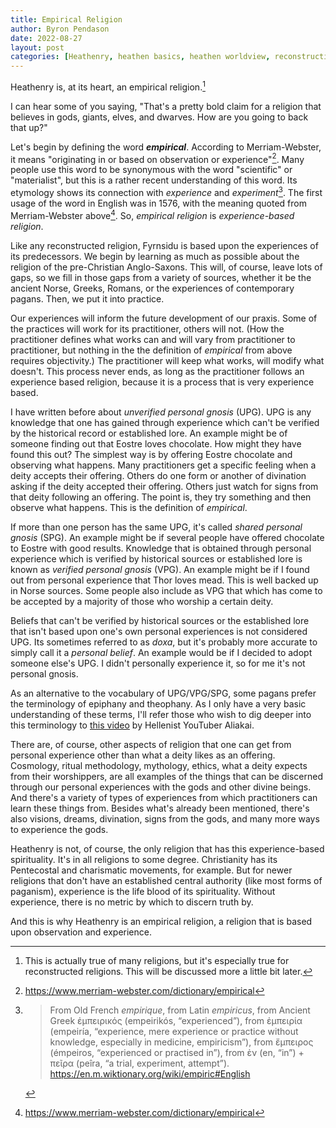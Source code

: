 ```yaml
---
title: Empirical Religion
author: Byron Pendason
date: 2022-08-27
layout: post
categories: [Heathenry, heathen basics, heathen worldview, reconstruction]
---
```


Heathenry is, at its heart, an empirical religion.[^1]

I can hear some of you saying, "That's a pretty bold claim for a religion that believes in gods, giants, elves, and dwarves. How are you going to back that up?"

Let's begin by defining the word ***empirical***. According to Merriam-Webster, it means "originating in or based on observation or experience"[^2]. Many people use this word to be synonymous with the word "scientific" or "materialist", but this is a rather recent understanding of this word. Its etymology shows its connection with *experience* and *experiment*[^3]. The first usage of the word in English was in 1576, with the meaning quoted from Merriam-Webster above[^2]. So, *empirical religion* is *experience-based religion*.

Like any reconstructed religion, Fyrnsidu is based upon the experiences of its predecessors. We begin by learning as much as possible about the religion of the pre-Christian Anglo-Saxons. This will, of course, leave lots of gaps, so we fill in those gaps from a variety of sources, whether it be the ancient Norse, Greeks, Romans, or the experiences of contemporary pagans. Then, we put it into practice.

Our experiences will inform the future development of our praxis. Some of the practices will work for its practitioner, others will not. (How the practitioner defines what works can and will vary from practitioner to practitioner, but nothing in the the definition of *empirical* from above requires objectivity.) The practitioner will keep what works, will modify what doesn't. This process never ends, as long as the practitioner follows an experience based religion, because it is a process that is very experience based.

I have written before about *unverified personal gnosis* (UPG). UPG is any knowledge that one has gained through experience which can't be verified by the historical record or established lore. An example might be of someone finding out that Eostre loves chocolate. How might they have found this out? The simplest way is by offering Eostre chocolate and observing what happens. Many practitioners get a specific feeling when a deity accepts their offering. Others do one form or another of divination asking if the deity accepted their offering. Others just watch for signs from that deity following an offering. The point is, they try something and then observe what happens. This is the definition of *empirical*.

If more than one person has the same UPG, it's called *shared personal gnosis* (SPG). An example might be if several people have offered chocolate to Eostre with good results. Knowledge that is obtained through personal experience which is verified by historical sources or established lore is known as *verified personal gnosis* (VPG). An example might be if I found out from personal experience that Thor loves mead. This is well backed up in Norse sources. Some people also include as VPG that which has come to be accepted by a majority of those who worship a certain deity.

Beliefs that can't be verified by historical sources or the established lore that isn't based upon one's own personal experiences is not considered UPG. Its sometimes referred to as *doxa*, but it's probably more accurate to simply call it a *personal belief*. An example would be if I decided to adopt someone else's UPG. I didn't personally experience it, so for me it's not personal gnosis.

As an alternative to the vocabulary of UPG/VPG/SPG, some pagans prefer the terminology of epiphany and theophany. As I only have a very basic understanding of these terms, I'll refer those who wish to dig deeper into this terminology to [this video](https://youtu.be/BhxZfeUTln8) by Hellenist YouTuber Aliakai.

There are, of course, other aspects of religion that one can get from personal experience other than what a deity likes as an offering. Cosmology, ritual methodology, mythology, ethics, what a deity expects from their worshippers, are all examples of the things that can be discerned through our personal experiences with the gods and other divine beings. And there's a variety of types of experiences from which practitioners can learn these things from. Besides what's already been mentioned, there's also visions, dreams, divination, signs from the gods, and many more ways to experience the gods.

Heathenry is not, of course, the only religion that has this experience-based spirituality. It's in all religions to some degree. Christianity has its Pentecostal and charismatic movements, for example. But for newer religions that don't have an established central authority (like most forms of paganism), experience is the life blood of its spirituality. Without experience, there is no metric by which to discern truth by.

And this is why Heathenry is an empirical religion, a religion that is based upon observation and experience.

<!--- Footnotes --->

[^1]: This is actually true of many religions, but it's especially true for reconstructed religions. This will be discussed more a little bit later.

[^2]: <https://www.merriam-webster.com/dictionary/empirical>

[^3]: > From Old French *empirique*, from Latin *empiricus*, from Ancient Greek ἐμπειρικός (empeirikós, “experienced”), from ἐμπειρία (empeiría, “experience, mere experience or practice without knowledge, especially in medicine, empiricism”), from ἔμπειρος (émpeiros, “experienced or practised in”), from ἐν (en, “in”) + πεῖρα (peîra, “a trial, experiment, attempt”). <https://en.m.wiktionary.org/wiki/empiric#English>
